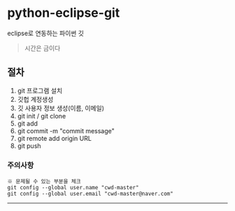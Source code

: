 # python-eclipse-git
eclipse로 연동하는 파이썬 깃
> 시간은 금이다
## 절차
1. git 프로그램 설치
2. 깃헙 계정생성
3. 깃 사용자 정보 생성(이름, 이메일)
4. git init / git clone
5. git add
6. git commit -m "commit message"
7. git remote add origin URL
8. git push 

### 주의사항
    ※ 문제될 수 있는 부분을 체크
    git config --global user.name "cwd-master"
    git config --global user.email "cwd-master@naver.com"
   
***
